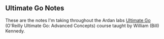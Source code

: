 ## Ultimate Go Notes

These are the notes I'm taking throughout the Ardan labs [Ultimate Go](https://learning.oreilly.com/course/ultimate-go-advanced/9780135339503/) (O'Reilly Ultimate Go: Advanced Concepts) course taught by William (Bill) Kennedy.


